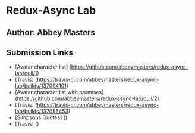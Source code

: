 # Redux-Async Lab
## Author: Abbey Masters

## Submission Links
* [Avatar character list] (https://github.com/abbeymasters/redux-async-lab/pull/1)
* [Travis] (https://travis-ci.com/abbeymasters/redux-async-lab/builds/137094101)
* [Avatar character list with promises] (https://github.com/abbeymasters/redux-async-lab/pull/2)
* [Travis] (https://travis-ci.com/abbeymasters/redux-async-lab/builds/137095453)
* [Simpsons Quotes] ()
* [Travis] ()

